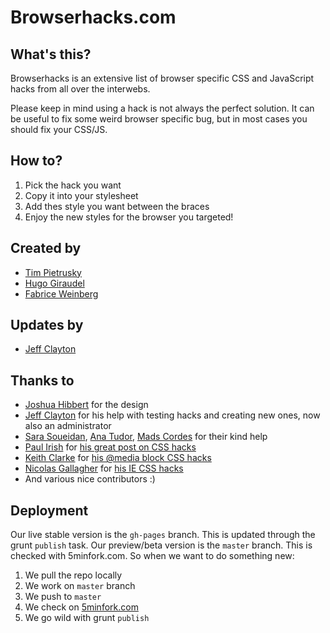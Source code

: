 Browserhacks.com
================

What's this?
------------

Browserhacks is an extensive list of browser specific CSS and JavaScript hacks from all over the interwebs.

Please keep in mind using a hack is not always the perfect solution. It can be useful to fix some weird browser specific bug, but in most cases you should fix your CSS/JS.


How to?
-------

1. Pick the hack you want
2. Copy it into your stylesheet
3. Add thes style you want between the braces
4. Enjoy the new styles for the browser you targeted!


Created by
---------

* [Tim Pietrusky](http://twitter.com/timpietrusky)
* [Hugo Giraudel](http://twitter.com/hugogiraudel)
* [Fabrice Weinberg](http://twitter.com/fweinb)

Updates by
---------

* [Jeff Clayton](https://github.com/jeffclayton) 

Thanks to
---------

* [Joshua Hibbert](https://twitter.com/_joshnh) for the design
* [Jeff Clayton](https://github.com/jeffclayton) for his help with testing hacks and creating new ones, now also an administrator
* [Sara Soueidan](http://twitter.com/sarasoueidan), [Ana Tudor](http://twitter.com/thebabydino), [Mads Cordes](http://twitter.com/mobilpadde) for their kind help
* [Paul Irish](http://twitter.com/paul_irish) for [his great post on CSS hacks](http://www.paulirish.com/2009/browser-specific-css-hacks/)
* [Keith Clarke](http://twitter.com/keithclarkecouk) for [his @media block CSS hacks](http://blog.keithclark.co.uk/moving-ie-specific-css-into-media-blocks/)
* [Nicolas Gallagher](http://twitter.com/necolas) for [his IE CSS hacks](https://gist.github.com/necolas/983116)
* And various nice contributors :)


Deployment
----------

Our live stable version is the `gh-pages` branch. This is updated through the grunt `publish` task.
Our preview/beta version is the `master` branch. This is checked with 5minfork.com.
So when we want to do something new:

1. We pull the repo locally
2. We work on `master` branch
3. We push to `master`
4. We check on [5minfork.com](http://5minfork.com)
5. We go wild with grunt `publish`
